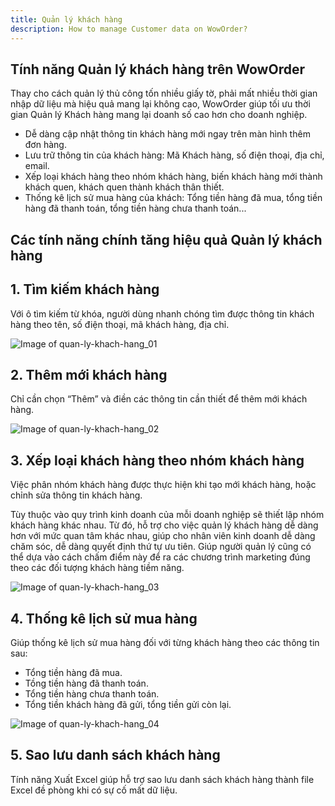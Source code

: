 ```yaml
---
title: Quản lý khách hàng
description: How to manage Customer data on WowOrder?
---
```


## Tính năng Quản lý khách hàng trên WowOrder
Thay cho cách quản lý thủ công tốn nhiều giấy tờ, phải mất nhiều thời gian nhập dữ liệu mà hiệu quả mang lại không cao, WowOrder giúp tối ưu thời gian Quản lý Khách hàng mang lại doanh số cao hơn cho doanh nghiệp.
- Dễ dàng cập nhật thông tin khách hàng mới ngay trên màn hình thêm đơn hàng.
- Lưu trữ thông tin của khách hàng: Mã Khách hàng, số điện thoại, địa chỉ, email.
- Xếp loại khách hàng theo nhóm khách hàng, biến khách hàng mới thành khách quen, khách quen thành khách thân thiết.
- Thống kê lịch sử mua hàng của khách: Tổng tiền hàng đã mua, tổng tiền hàng đã thanh toán, tổng tiền hàng chưa thanh toán...

## Các tính năng chính tăng hiệu quả Quản lý khách hàng
## 1. Tìm kiếm khách hàng
Với ô tìm kiếm từ khóa, người dùng nhanh chóng tìm được thông tin khách hàng theo tên, số điện thoại, mã khách hàng, địa chỉ.

![Image of quan-ly-khach-hang_01](https://woworder.net/img/huong_dan/quanly_kh_01.jpg)

## 2. Thêm mới khách hàng
Chỉ cần chọn “Thêm” và điền các thông tin cần thiết để thêm mới khách hàng.

![Image of quan-ly-khach-hang_02](https://woworder.net/img/huong_dan/quanly_kh_02.jpg)

## 3. Xếp loại khách hàng theo nhóm khách hàng
Việc phân nhóm khách hàng được thực hiện khi tạo mới khách hàng, hoặc chỉnh sửa thông tin khách hàng.

Tùy thuộc vào quy trình kinh doanh của mỗi doanh nghiệp sẽ thiết lập nhóm khách hàng khác nhau.
Từ đó, hỗ trợ cho việc quản lý khách hàng dễ dàng hơn với mức quan tâm khác nhau, giúp cho nhân viên kinh doanh dễ dàng chăm sóc, dễ dàng quyết định thứ tự ưu tiên. Giúp người quản lý cũng có thể dựa vào cách chấm điểm này để ra các chương trình marketing đúng theo các đối tượng khách hàng tiềm năng.

![Image of quan-ly-khach-hang_03](https://woworder.net/img/huong_dan/quanly_kh_03.jpg)

## 4. Thống kê lịch sử mua hàng
Giúp thống kê lịch sử mua hàng đối với từng khách hàng theo các thông tin sau:
- Tổng tiền hàng đã mua.
- Tồng tiền hàng đã thanh toán.
- Tổng tiền hàng chưa thanh toán.
- Tổng tiền khách hàng đã gửi, tổng tiền gửi còn lại.

![Image of quan-ly-khach-hang_04](https://woworder.net/img/huong_dan/quanly_kh_04.jpg)

## 5. Sao lưu danh sách khách hàng
Tính năng Xuất Excel giúp hỗ trợ sao lưu danh sách khách hàng thành file Excel đề phòng khi có sự cố mất dữ liệu.

